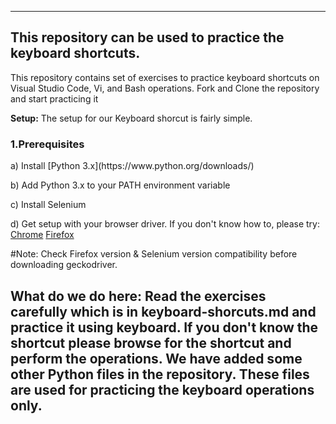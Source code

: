 --------
This repository can be used to practice the keyboard shortcuts.
--------

This repository contains set of exercises to practice keyboard shortcuts on Visual Studio Code, Vi, and Bash operations. Fork and Clone the repository and start practicing it


**Setup:**
The setup for our Keyboard shorcut is fairly simple. 
<h3>1.Prerequisites</h3>
a) Install [Python 3.x](https://www.python.org/downloads/)

b) Add Python 3.x to your PATH environment variable

c) Install Selenium

d) Get setup with your browser driver. If you don't know how to, please try:
  [Chrome](https://chromedriver.chromium.org/downloads)
  [Firefox](https://github.com/mozilla/geckodriver/releases)
 
#Note: Check Firefox version & Selenium version compatibility before downloading geckodriver.

**What do we do here:**
Read the exercises carefully which is in keyboard-shorcuts.md and practice it using keyboard. If you don't know the shortcut please browse for the shortcut and perform the operations. We have added some other Python files in the repository. These files are used for practicing the keyboard operations only. 
------
